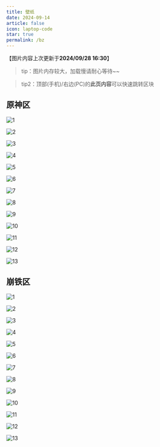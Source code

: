 ```yaml
---
title: 壁纸
date: 2024-09-14
article: false 
icon: laptop-code
star: true
permalink: /bz
---
```


【图片内容上次更新于**2024/09/28 16:30**】
>tip：图片内存较大，加载慢请耐心等待~~

>tip2：顶部(手机)/右边(PC)的**此页内容**可以快速跳转区块


## **原神区**

![1](bizhi/y1.jpg)

![2](bizhi/y2.jpg)

![3](bizhi/y3.jpg)

![4](bizhi/y4.png)

![5](bizhi/y5.jpg)

![6](bizhi/y6.png)

![7](bizhi/y7.jpg)

![8](bizhi/y8.png)

![9](bizhi/y9.png)

![10](bizhi/y10.png)

![11](bizhi/y11.png)

![12](bizhi/y12.png)

![13](bizhi/y13.jpg)


## **崩铁区**

![1](bizhi/1.jpg)

![2](bizhi/2.png)

![3](bizhi/3.png)

![4](bizhi/4.png)

![5](bizhi/5.png)

![6](bizhi/6.png)

![7](bizhi/7.png)

![8](bizhi/8.png)

![9](bizhi/9.png)

![10](bizhi/10.png)

![11](bizhi/11.png)

![12](bizhi/12.png)

![13](bizhi/13.png)

